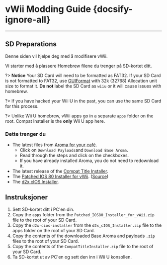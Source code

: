 # vWii Modding Guide {docsify-ignore-all}

***

## SD Preparations

Denne siden vil hjelpe deg med å modifisere vWii.

Vi starter med å plassere Homebrew filene du trenger på SD-kortet ditt.

?> **Notice**
Your SD Card will need to be formatted as FAT32. If your SD Card is not formatted to FAT32, use [GUIFormat](http://ridgecrop.co.uk/index.htm?guiformat.htm) with 32k (32768) Allocation unit size to format it. **Do not** label the SD Card as `wiiu` or it will cause issues with homebrew.

?> If you have hacked your Wii U in the past, you can use the same SD Card for this process.

?> Unlike Wii U homebrew, vWii apps go in a separate `apps` folder on the root. Compat Installer is the **only** Wii U app here.

### Dette trenger du

- The latest files from [Aroma for your café](https://aroma.foryour.cafe).
  - Click on `Download Payloads`and `Download Base Aroma`.
  - Read through the steps and click on the checkboxes.
  - If you have already installed Aroma, you do not need to redownload it.
- The latest release of the [Compat Title Installer](https://hbas-frontend.b-cdn.net/wiiu/CompatTitleInstaller).
- The <a href="docs/files/Patched_IOS80_Installer_for_vWii.zip" download>Patched IOS 80 Installer for vWii</a>. ([Source](https://github.com/Lazr1026/Patched-IOS80-Installer-for-vWii))
- The <a href ="docs/files/d2x_cIOS_Installer.zip" download>d2x cIOS Installer</a>.

## Instruksjoner

1. Sett SD-kortet ditt i PC'en din.
2. Copy the `apps` folder from the `Patched_IOS80_Installer_for_vWii.zip` file to the root of your SD Card.
3. Copy the `d2x-cios-installer` from the `d2x_cIOS_Installer.zip` file to the apps folder on the root of your SD Card.
4. Copy the contents of the downloaded Base Aroma and payloads `.zip` files to the root of your SD Card.
5. Copy the contents of the `CompatTitleInstaller.zip` file to the root of your SD Card.
6. Ta SD-kortet ut av PC'en og sett den inn i Wii U konsollen.
